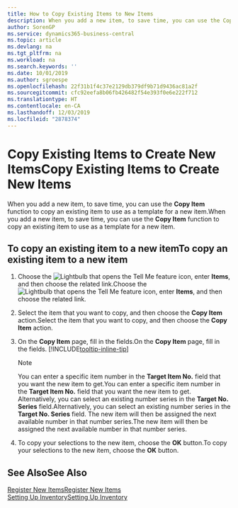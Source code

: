 ```yaml
---
title: How to Copy Existing Items to New Items
description: When you add a new item, to save time, you can use the Copy Item function to copy an existing item to use as a template for a new item.
author: SorenGP
ms.service: dynamics365-business-central
ms.topic: article
ms.devlang: na
ms.tgt_pltfrm: na
ms.workload: na
ms.search.keywords: ''
ms.date: 10/01/2019
ms.author: sgroespe
ms.openlocfilehash: 22f31b1f4c37e2129db379df9b71d9436ac81a2f
ms.sourcegitcommit: cfc92eefa8b06fb426482f54e393f0e6e222f712
ms.translationtype: HT
ms.contentlocale: en-CA
ms.lasthandoff: 12/03/2019
ms.locfileid: "2878374"
---
```

# <a name="copy-existing-items-to-create-new-items"></a><span data-ttu-id="f511b-103">Copy Existing Items to Create New Items</span><span class="sxs-lookup"><span data-stu-id="f511b-103">Copy Existing Items to Create New Items</span></span>
<span data-ttu-id="f511b-104">When you add a new item, to save time, you can use the **Copy Item** function to copy an existing item to use as a template for a new item.</span><span class="sxs-lookup"><span data-stu-id="f511b-104">When you add a new item, to save time, you can use the **Copy Item** function to copy an existing item to use as a template for a new item.</span></span>  

## <a name="to-copy-an-existing-item-to-a-new-item"></a><span data-ttu-id="f511b-105">To copy an existing item to a new item</span><span class="sxs-lookup"><span data-stu-id="f511b-105">To copy an existing item to a new item</span></span>  
1. <span data-ttu-id="f511b-106">Choose the ![Lightbulb that opens the Tell Me feature](media/ui-search/search_small.png "Tell me what you want to do") icon, enter **Items**, and then choose the related link.</span><span class="sxs-lookup"><span data-stu-id="f511b-106">Choose the ![Lightbulb that opens the Tell Me feature](media/ui-search/search_small.png "Tell me what you want to do") icon, enter **Items**, and then choose the related link.</span></span>  
2. <span data-ttu-id="f511b-107">Select the item that you want to copy, and then choose the **Copy Item** action.</span><span class="sxs-lookup"><span data-stu-id="f511b-107">Select the item that you want to copy, and then choose the **Copy Item** action.</span></span>  
3. <span data-ttu-id="f511b-108">On the **Copy Item** page, fill in the fields.</span><span class="sxs-lookup"><span data-stu-id="f511b-108">On the **Copy Item** page, fill in the fields.</span></span> [!INCLUDE[tooltip-inline-tip](includes/tooltip-inline-tip_md.md)]

    > [!NOTE]  
    > <span data-ttu-id="f511b-109">You can enter a specific item number in the **Target Item No.** field that you want the new item to get.</span><span class="sxs-lookup"><span data-stu-id="f511b-109">You can enter a specific item number in the **Target Item No.** field that you want the new item to get.</span></span> <span data-ttu-id="f511b-110">Alternatively, you can select an existing number series in the **Target No. Series** field.</span><span class="sxs-lookup"><span data-stu-id="f511b-110">Alternatively, you can select an existing number series in the **Target No. Series** field.</span></span> <span data-ttu-id="f511b-111">The new item will then be assigned the next available number in that number series.</span><span class="sxs-lookup"><span data-stu-id="f511b-111">The new item will then be assigned the next available number in that number series.</span></span>  

5. <span data-ttu-id="f511b-112">To copy your selections to the new item, choose the **OK** button.</span><span class="sxs-lookup"><span data-stu-id="f511b-112">To copy your selections to the new item, choose the **OK** button.</span></span>  

## <a name="see-also"></a><span data-ttu-id="f511b-113">See Also</span><span class="sxs-lookup"><span data-stu-id="f511b-113">See Also</span></span>  
[<span data-ttu-id="f511b-114">Register New Items</span><span class="sxs-lookup"><span data-stu-id="f511b-114">Register New Items</span></span>](inventory-how-register-new-items.md)  
[<span data-ttu-id="f511b-115">Setting Up Inventory</span><span class="sxs-lookup"><span data-stu-id="f511b-115">Setting Up Inventory</span></span>](inventory-setup-inventory.md)
